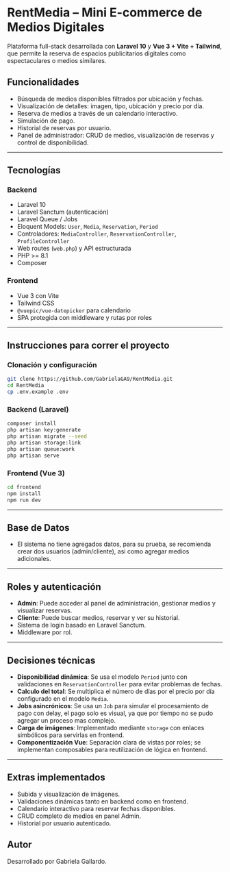 # RentMedia – Mini E-commerce de Medios Digitales

Plataforma full-stack desarrollada con **Laravel 10** y **Vue 3 + Vite + Tailwind**, que permite la reserva de espacios publicitarios digitales como espectaculares o medios similares.

## Funcionalidades

-   Búsqueda de medios disponibles filtrados por ubicación y fechas.
-   Visualización de detalles: imagen, tipo, ubicación y precio por día.
-   Reserva de medios a través de un calendario interactivo.
-   Simulación de pago.
-   Historial de reservas por usuario.
-   Panel de administrador: CRUD de medios, visualización de reservas y control de disponibilidad.

---

## Tecnologías

### Backend

-   Laravel 10
-   Laravel Sanctum (autenticación)
-   Laravel Queue / Jobs
-   Eloquent Models: `User`, `Media`, `Reservation`, `Period`
-   Controladores: `MediaController`, `ReservationController`, `ProfileController`
-   Web routes (`web.php`) y API estructurada
-   PHP >= 8.1
-   Composer

### Frontend

-   Vue 3 con Vite
-   Tailwind CSS
-   `@vuepic/vue-datepicker` para calendario
-   SPA protegida con middleware y rutas por roles

---

## Instrucciones para correr el proyecto

### Clonación y configuración

```bash
git clone https://github.com/GabrielaGA9/RentMedia.git
cd RentMedia
cp .env.example .env
```

### Backend (Laravel)

```bash
composer install
php artisan key:generate
php artisan migrate --seed
php artisan storage:link
php artisan queue:work
php artisan serve
```

### Frontend (Vue 3)

```bash
cd frontend
npm install
npm run dev
```

---

## Base de Datos

-   El sistema no tiene agregados datos, para su prueba, se recomienda crear dos usuarios (admin/cliente), asi como agregar medios adicionales.

---

## Roles y autenticación

-   **Admin**: Puede acceder al panel de administración, gestionar medios y visualizar reservas.
-   **Cliente**: Puede buscar medios, reservar y ver su historial.
-   Sistema de login basado en Laravel Sanctum.
-   Middleware por rol.

---

## Decisiones técnicas

-   **Disponibilidad dinámica**: Se usa el modelo `Period` junto con validaciones en `ReservationController` para evitar problemas de fechas.
-   **Calculo del total**: Se multiplica el número de días por el precio por día configurado en el modelo `Media`.
-   **Jobs asincrónicos**: Se usa un `Job` para simular el procesamiento de pago con delay, el pago solo es visual, ya que por tiempo no se pudo agregar un proceso mas complejo.
-   **Carga de imágenes**: Implementado mediante `storage` con enlaces simbólicos para servirlas en frontend.
-   **Componentización Vue**: Separación clara de vistas por roles; se implementan composables para reutilización de lógica en frontend.

---

## Extras implementados

-   Subida y visualización de imágenes.
-   Validaciones dinámicas tanto en backend como en frontend.
-   Calendario interactivo para reservar fechas disponibles.
-   CRUD completo de medios en panel Admin.
-   Historial por usuario autenticado.

## Autor

Desarrollado por Gabriela Gallardo.
